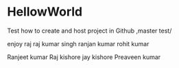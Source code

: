# HellowWorld
Test how to create and host project in Github ,master test/

enjoy raj
raj kumar singh
ranjan kumar 
rohit kumar

Ranjeet kumar
Raj kishore
jay kishore
Preaveen kumar
